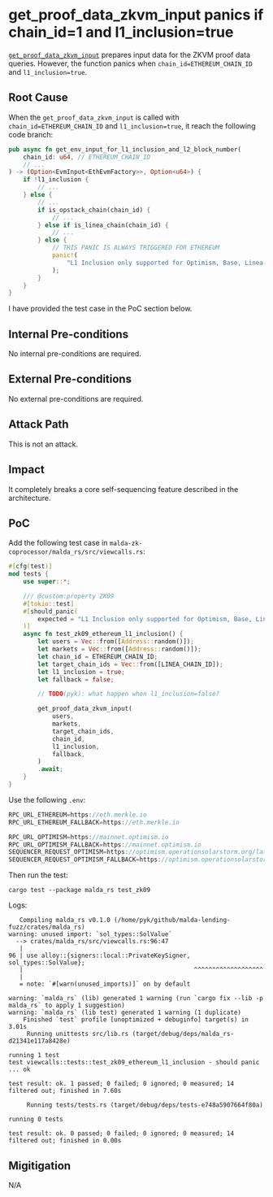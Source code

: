 # get_proof_data_zkvm_input panics if chain_id=1 and l1_inclusion=true

[`get_proof_data_zkvm_input`](https://github.com/sherlock-audit/2025-07-malda-pyk/blob/51c3a8231a37b622235151254a21cebbc1fa78e1/malda-zk-coprocessor/malda_rs/src/viewcalls.rs#L800)
prepares input data for the ZKVM proof data queries. However, the function
panics when `chain_id=ETHEREUM_CHAIN_ID` and `l1_inclusion=true`.

## Root Cause

When the `get_proof_data_zkvm_input` is called with `chain_id=ETHEREUM_CHAIN_ID`
and `l1_inclusion=true`, it reach the following code branch:

```rust
pub async fn get_env_input_for_l1_inclusion_and_l2_block_number(
    chain_id: u64, // ETHEREUM_CHAIN_ID
    // ...
) -> (Option<EvmInput<EthEvmFactory>>, Option<u64>) {
    if !l1_inclusion {
        // ...
    } else {
        // ...
        if is_opstack_chain(chain_id) {
            // ...
        } else if is_linea_chain(chain_id) {
            // ...
        } else {
            // THIS PANIC IS ALWAYS TRIGGERED FOR ETHEREUM
            panic!(
                "L1 Inclusion only supported for Optimism, Base, Linea and their Sepolia variants"
            );
        }
    }
}
```

I have provided the test case in the PoC section below.

## Internal Pre-conditions

No internal pre-conditions are required.

## External Pre-conditions

No external pre-conditions are required.

## Attack Path

This is not an attack.

## Impact

It completely breaks a core self-sequencing feature described in the
architecture.

## PoC

Add the following test case in `malda-zk-coprocessor/malda_rs/src/viewcalls.rs`:

```rust
#[cfg(test)]
mod tests {
    use super::*;

    /// @custom:property ZK09
    #[tokio::test]
    #[should_panic(
        expected = "L1 Inclusion only supported for Optimism, Base, Linea and their Sepolia variants"
    )]
    async fn test_zk09_ethereum_l1_inclusion() {
        let users = Vec::from([Address::random()]);
        let markets = Vec::from([Address::random()]);
        let chain_id = ETHEREUM_CHAIN_ID;
        let target_chain_ids = Vec::from([LINEA_CHAIN_ID]);
        let l1_inclusion = true;
        let fallback = false;

        // TODO(pyk): what happen when l1_inclusion=false?

        get_proof_data_zkvm_input(
            users,
            markets,
            target_chain_ids,
            chain_id,
            l1_inclusion,
            fallback,
        )
        .await;
    }
}
```

Use the following `.env`:

```rust
RPC_URL_ETHEREUM=https://eth.merkle.io
RPC_URL_ETHEREUM_FALLBACK=https://eth.merkle.io

RPC_URL_OPTIMISM=https://mainnet.optimism.io
RPC_URL_OPTIMISM_FALLBACK=https://mainnet.optimism.io
SEQUENCER_REQUEST_OPTIMISM=https://optimism.operationsolarstorm.org/latest
SEQUENCER_REQUEST_OPTIMISM_FALLBACK=https://optimism.operationsolarstorm.org/latest
```

Then run the test:

```shell
cargo test --package malda_rs test_zk09
```

Logs:

```shell
   Compiling malda_rs v0.1.0 (/home/pyk/github/malda-lending-fuzz/crates/malda_rs)
warning: unused import: `sol_types::SolValue`
  --> crates/malda_rs/src/viewcalls.rs:96:47
   |
96 | use alloy::{signers::local::PrivateKeySigner, sol_types::SolValue};
   |                                               ^^^^^^^^^^^^^^^^^^^
   |
   = note: `#[warn(unused_imports)]` on by default

warning: `malda_rs` (lib) generated 1 warning (run `cargo fix --lib -p malda_rs` to apply 1 suggestion)
warning: `malda_rs` (lib test) generated 1 warning (1 duplicate)
    Finished `test` profile [unoptimized + debuginfo] target(s) in 3.01s
     Running unittests src/lib.rs (target/debug/deps/malda_rs-d21341e117a8428e)

running 1 test
test viewcalls::tests::test_zk09_ethereum_l1_inclusion - should panic ... ok

test result: ok. 1 passed; 0 failed; 0 ignored; 0 measured; 14 filtered out; finished in 7.60s

     Running tests/tests.rs (target/debug/deps/tests-e748a5907664f80a)

running 0 tests

test result: ok. 0 passed; 0 failed; 0 ignored; 0 measured; 14 filtered out; finished in 0.00s
```

## Migitigation

N/A
